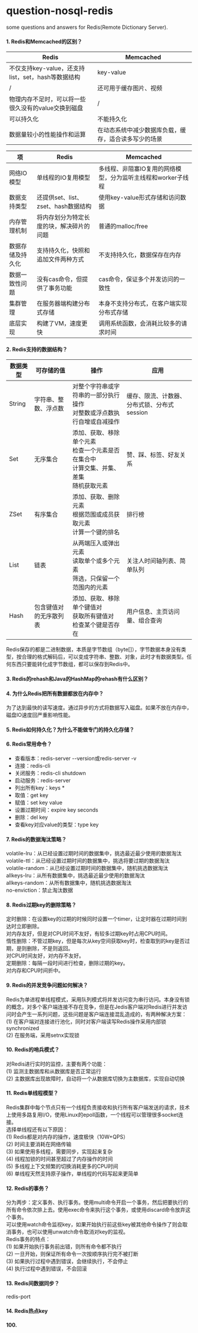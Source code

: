 # question-nosql-redis
some questions and answers for Redis(Remote Dictionary Server).

#### 1. Redis和Memcached的区别？
Redis | Memcached
-|-
不仅支持key-value，还支持list，set，hash等数据结构 | key-value
/ | 还可用于缓存图片、视频
物理内存不足时，可以将一些很久没有的value交换到磁盘 | /
可以持久化 | 不能持久化
数据量较小的性能操作和运算 | 在动态系统中减少数据库负载，缓存，适合读多写少的场景

项 | Redis | Memcached
-| - | -
网络IO模型 | 单线程的IO复用模型 | 多线程、非阻塞IO复用的网络模型，分为监听主线程和worker子线程
数据支持类型 | 还提供set、list、zset、hash数据结构 | 使用key-value形式存储和访问数据
内存管理机制 | 将内存划分为特定长度的块，解决碎片的问题 | 普通的malloc/free
数据存储及持久化 | 支持持久化，快照和追加文件两种方式 | 不支持持久化，数据保存在内存
数据一致性问题 | 没有cas命令，但提供了事务功能 | cas命令，保证多个并发访问的一致性
集群管理 | 在服务器端构建分布式存储 | 本身不支持分布式，在客户端实现分布式存储
底层实现 | 构建了VM，速度更快 | 调用系统函数，会消耗比较多的请求时间

#### 2. Redis支持的数据结构？
数据类型 | 可存储的值 | 操作 | 应用
-| - | - | -
String | 字符串、整数、浮点数 | 对整个字符串或字符串的一部分执行操作<br>对整数或浮点数执行自增或自减操作 | 缓存、限流、计数器、分布式锁、分布式session
Set | 无序集合 | 添加、获取、移除单个元素<br>检查一个元素是否在集合中<br>计算交集、并集、差集<br>随机获取元素 | 赞、踩、标签、好友关系
ZSet | 有序集合 | 添加、获取、删除元素<br>根据范围或成员获取元素<br>计算一个键的排名 | 排行榜
List | 链表 | 从两端压入或弹出元素<br>读取单个或多个元素<br>筛选，只保留一个范围内的元素 | 关注人时间轴列表、简单队列
Hash | 包含键值对的无序散列表 | 添加、获取、移除单个键值对<br>获取所有键值对<br>检查某个键是否存在 | 用户信息、主页访问量、组合查询

Redis保存的都是二进制数据，本质是字节数组（byte[]），字节数据本身没有类型，按合理的格式解码后，可以变成字符串、整数、对象，此时才有数据类型。任何东西只要能转化成字节数组，都可以保存到Redis中。

#### 3. Redis的rehash和Java的HashMap的rehash有什么区别？

#### 4. 为什么Redis把所有数据都放在内存中？
为了达到最快的读写速度。通过异步的方式将数据写入磁盘。如果不放在内存中，磁盘IO速度回严重影响性能。

#### 5. Redis如何持久化？为什么不能做专门的持久化存储？

#### 6. Redis常用命令？
- 查看版本：redis-server --version或redis-server -v
- 连接：redis-cli
- 关闭服务：redis-cli shutdown
- 启动服务：redis-server
- 列出所有key：keys *
- 取值：get key
- 赋值：set key value
- 设置过期时间：expire key seconds
- 删除：del key
- 查看key对应value的类型：type key

#### 7. Redis的数据淘汰策略？
volatile-lru：从已经设置过期时间的数据集中，挑选最近最少使用的数据淘汰<br>
volatile-ttl：从已经设置过期时间的数据集中，挑选将要过期的数据淘汰<br>
volatile-random：从已经设置过期时间的数据集中，随机挑选数据淘汰<br>
allkeys-lru：从所有数据集中，挑选最近最少使用的数据淘汰<br>
allkeys-random：从所有数据集中，随机挑选数据淘汰<br>
no-enviction：禁止淘汰数据<br>

#### 8. Redis过期key的删除策略？
定时删除：在设置key的过期的时候同时设置一个timer，让定时器在过期时间到达时立即删除。<br>
对内存友好，但是对CPU时间不友好，有较多过期key时占用CPU时间。<br>
惰性删除：不管过期key，但是每次从key空间获取key时，检查取到的key是否过期，是则删除，不是则返回。<br>
对CPU时间友好，对内存不友好。<br>
定期删除：每隔一段时间进行检查，删除过期的key。<br>
对内存和CPU时间折中。

#### 9. Redis的并发竞争问题如何解决？
Redis为单进程单线程模式，采用队列模式将并发访问变为串行访问。本身没有锁的概念，对多个客户端连接不存在竞争，但是在Jedis客户端对Redis进行并发访问时会产生一系列问题，这些问题是客户端连接混乱造成的，有两种解决方案：<br>
(1) 在客户端对连接进行池化，同时对客户端读写Redis操作采用内部锁synchronized<br>
(2) 在服务端，采用setnx实现锁

#### 10. Redis的哨兵模式？
对Redis进行实时的监控，主要有两个功能：<br>
(1) 监测主数据库和从数据库是否正常运行<br>
(2) 主数据库出现故障时，自动将一个从数据库切换为主数据库，实现自动切换<br>

#### 11. Redis单线程模型？
Redis集群中每个节点只有一个线程负责接收和执行所有客户端发送的请求，技术上使用多路复用I/O，使用Linux的epoll函数，一个线程可以管理很多socket连接。<br>
选择单线程还有以下原因：<br>
(1) Redis都是对内存的操作，速度极快（10W+QPS）<br>
(2) 时间主要消耗在网络传输<br>
(3) 如果使用多线程，需要同步，实现起来复杂<br>
(4) 线程加锁的时间甚至超过了内存操作的时间<br>
(5) 多线程上下文频繁的切换消耗更多的CPU时间<br>
(6) 单线程天然支持原子操作，单线程的代码写起来更简单

#### 12. Redis的事务？
分为两步：定义事务、执行事务。使用multi命令开启一个事务，然后把要执行的所有命令依次排上去。使用exec命令来执行这个事务，或使用discard命令放弃这个事务。<br>
可以使用watch命令监视key，如果开始执行前这些key被其他命令操作了则会取消事务，也可以使用unwatch命令取消对key的监视。<br>
Redis事务的特点：<br>
(1) 如果开始执行事务前出错，则所有命令都不执行<br>
(2) 一旦开始，则保证所有命令一次按顺序执行完不被打断<br>
(3) 如果执行过程中遇到错误，会继续执行，不会停止<br>
(4) 执行过程中遇到错误，不会回滚

#### 13. Redis间数据同步？
redis-port

#### 14. Redis热点key


#### 100.
